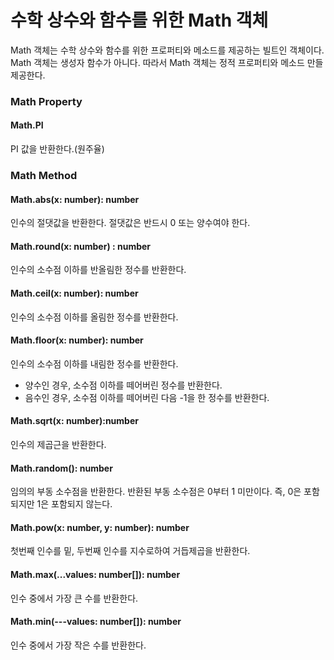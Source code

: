 # 수학 상수와 함수를 위한 Math 객체
Math 객체는 수학 상수와 함수를 위한 프로퍼티와 메소드를 제공하는 빌트인 객체이다. Math 객체는 생성자 함수가 아니다. 따라서 Math 객체는 정적 프로퍼티와 메소드 만들 제공한다.

### Math Property

#### Math.PI
PI 값을 반환한다.(원주율)

### Math Method

#### Math.abs(x: number): number
인수의 절댓값을 반환한다. 절댓값은 반드시 0 또는 양수여야 한다.

#### Math.round(x: number) : number
인수의 소수점 이하를 반올림한 정수를 반환한다.

#### Math.ceil(x: number): number
인수의 소수점 이하를 올림한 정수를 반환한다.

#### Math.floor(x: number): number
인수의 소수점 이하를 내림한 정수를 반환한다.
+ 양수인 경우, 소수점 이하를 떼어버린 정수를 반환한다.
+ 음수인 경우, 소수점 이하를 떼어버린 다음 -1을 한 정수를 반환한다.

#### Math.sqrt(x: number):number
인수의 제곱근을 반환한다.

#### Math.random(): number
임의의 부동 소수점을 반환한다. 반환된 부동 소수점은 0부터 1 미만이다. 즉, 0은 포함되지만 1은 포함되지 않는다.

#### Math.pow(x: number, y: number): number
첫번째 인수를 밑, 두번째 인수를 지수로하여 거듭제곱을 반환한다.

#### Math.max(...values: number[]): number
인수 중에서 가장 큰 수를 반환한다.

#### Math.min(---values: number[]): number
인수 중에서 가장 작은 수를 반환한다.